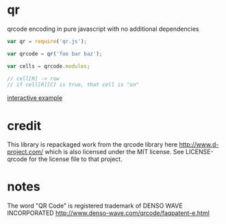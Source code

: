 # qr

qrcode encoding in pure javascript with no additional dependencies

```js
var qr = require('qr.js');

var qrcode = qr('foo bar baz');

var cells = qrcode.modules;

// cell[R] -> row
// if cell[R][C] is true, that cell is "on"
```

[interactive example](http://tryme.jit.su/shtylman/qr.js/example)

# credit

This library is repackaged work from the qrcode library here http://www.d-project.com/ which is also licensed under the MIT license. See LICENSE-qrcode for the license file to that project.

# notes
The word "QR Code" is registered trademark of DENSO WAVE INCORPORATED
http://www.denso-wave.com/qrcode/faqpatent-e.html
